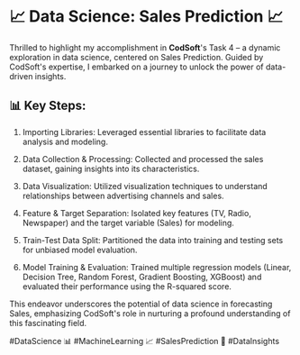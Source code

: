 # 📈 Data Science: Sales Prediction 📈

Thrilled to highlight my accomplishment in **CodSoft**'s Task 4 – a dynamic exploration in data science, centered on Sales Prediction. Guided by CodSoft's expertise, I embarked on a journey to unlock the power of data-driven insights.

## 📊 Key Steps:

1. Importing Libraries: Leveraged essential libraries to facilitate data analysis and modeling.

2. Data Collection & Processing: Collected and processed the sales dataset, gaining insights into its characteristics.

3. Data Visualization: Utilized visualization techniques to understand relationships between advertising channels and sales.

4. Feature & Target Separation: Isolated key features (TV, Radio, Newspaper) and the target variable (Sales) for modeling.

5. Train-Test Data Split: Partitioned the data into training and testing sets for unbiased model evaluation.

6. Model Training & Evaluation: Trained multiple regression models (Linear, Decision Tree, Random Forest, Gradient Boosting, XGBoost) and evaluated their performance using the R-squared score.

This endeavor underscores the potential of data science in forecasting Sales, emphasizing CodSoft's role in nurturing a profound understanding of this fascinating field.

#DataScience 📊 #MachineLearning 📈 #SalesPrediction 💼 #DataInsights

